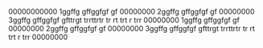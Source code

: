00000000000
1ggffg
gffggfgf
gf
00000000
2ggffg
gffggfgf
gf
00000000
3ggffg
gffggfgf
gfttrgt
trrttrtr
tr
rt
trt
r
trr
00000000
1ggffg
gffggfgf
gf
00000000
2ggffg
gffggfgf
gf
00000000
3ggffg
gffggfgf
gfttrgt
trrttrtr
tr
rt
trt
r
trr
00000000
